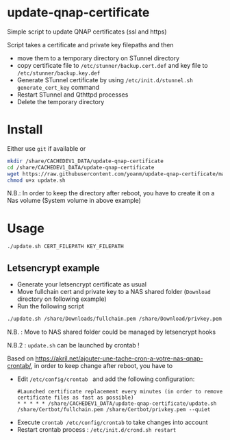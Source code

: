 # update-qnap-certificate
Simple script to update QNAP certificates (ssl and https) 

Script takes a certificate and private key filepaths and then
 - move them to a temporary directory on STunnel directory
 - copy certificate file to `/etc/stunner/backup.cert.def` and key file to `/etc/stunner/backup.key.def`
 - Generate STunnel certificate by using `/etc/init.d/stunnel.sh generate_cert_key` command
 - Restart STunnel and Qthttpd processes
 - Delete the temporary directory

# Install
Either use `git` if available or 
```bash
mkdir /share/CACHEDEV1_DATA/update-qnap-certificate
cd /share/CACHEDEV1_DATA/update-qnap-certificate
wget https://raw.githubusercontent.com/yoanm/update-qnap-certificate/master/update.sh
chmod u+x update.sh 
```
N.B.: In order to keep the directory after reboot, you have to create it on a Nas volume (System volume in above example)

# Usage
```bash
./update.sh CERT_FILEPATH KEY_FILEPATH
```

## Letsencrypt example
 - Generate your letsencrypt certificate as usual
 - Move fullchain cert and private key to a NAS shared folder (`Download` directory on following example)
 - Run the following script
```bash
./update.sh /share/Downloads/fullchain.pem /share/Download/privkey.pem
```

N.B. : Move to NAS shared folder could be managed by letsencrypt hooks

N.B.2 : `update.sh` can be launched by crontab !

Based on https://akril.net/ajouter-une-tache-cron-a-votre-nas-qnap-crontab/, in order to keep change after reboot, you have to
- Edit `/etc/config/crontab ` and add the following configuration:
  ```
  #Launched certificate replacement every minutes (in order to remove certificate files as fast as possible)
  * * * * * /share/CACHEDEV1_DATA/update-qnap-certificate/update.sh /share/Certbot/fullchain.pem /share/Certbot/privkey.pem --quiet
  ```
- Execute `crontab /etc/config/crontab` to take changes into account
- Restart crontab process : `/etc/init.d/crond.sh restart`
